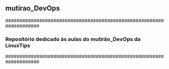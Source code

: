 ## mutirao_DevOps

####################################################################
### Repositório dedicado às aulas do mutirão_DevOps da LinuxTips ###
####################################################################

